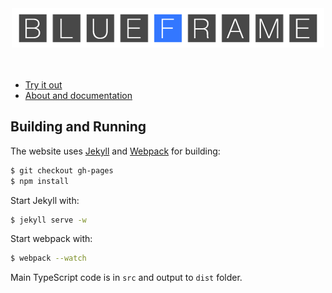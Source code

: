 <div align="center">
    <div><img src="documentation/logo.png" /></div>
    <br>
    <br>
</div>

* [Try it out][site]
* [About and documentation][documentation]


## Building and Running
The website uses [Jekyll](http://jekyllrb.com/) and [Webpack](http://webpack.github.io/) for building:

```bash
$ git checkout gh-pages
$ npm install
```

Start Jekyll with:

```bash
$ jekyll serve -w
```

Start webpack with:

```bash
$ webpack --watch
```

Main TypeScript code is in `src` and output to `dist` folder.


[site]: https://mattbierner.github.io/blueframe/
[documentation]: documentation/about.md